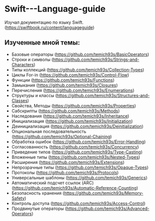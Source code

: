 # Swift---Language-guide

Изучал документацию по языку Swift.  
(https://swiftbook.ru/content/languageguide)

## Изученные мной темы:
- Базовые операторы (https://github.com/temich93s/BasicOperators) 
- Строки и символы (https://github.com/temich93s/Strings-and-Characters) 
- Типы коллекций (https://github.com/temich93s/Collection-Types) 
- Циклы For-in (https://github.com/temich93s/Control-Flow)
- Функции (https://github.com/temich93s/Functions)
- Замыкания (https://github.com/temich93s/Closures)
- Перечисления (https://github.com/temich93s/Enumerations)
- Структуры и классы (https://github.com/temich93s/Structures-and-Classes)
- Свойства, Методы (https://github.com/temich93s/Properties)
- Сабскрипты (https://github.com/temich93s/Methods)
- Наследования (https://github.com/temich93s/Inheritance)
- Инициализация (https://github.com/temich93s/Initialization)
- Деинициализация (https://github.com/temich93s/Deinitialization)
- Опциональная последовательность (https://github.com/temich93s/Optional-Chaining)
- Обработка ошибок (https://github.com/temich93s/Error-Handling)
- Согласованность (https://github.com/temich93s/Concurrency)
- Приведение типов (https://github.com/temich93s/Type-Casting)
- Вложенные типы (https://github.com/temich93s/Nested-Types)
- Расширения (https://github.com/temich93s/Extensions)
- Непрозрачные типы (https://github.com/temich93s/Opaque-Types)
- Протоколы (https://github.com/temich93s/Protocols)
- Универсальные шаблоны (https://github.com/temich93s/Generics)
- Автоматический подсчет ссылок (ARC) (https://github.com/temich93s/Automatic-Reference-Counting)
- Безопасность хранения (https://github.com/temich93s/Memory-Safety)
- Контроль доступа (https://github.com/temich93s/Access-Control)
- Продвинутые операторы (https://github.com/temich93s/Advanced-Operators)
